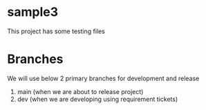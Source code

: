 # sample3
This project has some testing files

# Branches
We will use below 2 primary branches for development and release
1. main (when we are about to release project)
2. dev (when we are developing using requirement tickets)